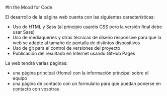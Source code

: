 
#In the Mood for Code

El desarrollo de la página web cuenta con las siguientes características:

- Uso de HTML y Sass (al principio usaréis CSS pero la versión final debe usar Sass)
- Uso de mediaqueries y otras técnicas de diseño responsive para que la web se adapte al tamaño de pantalla de distintos dispositivos
- Uso de git para el control de versiones del proyecto
- Publicación del resultado en Internet usando GitHub Pages

La web tendrá varias páginas:

- una página principal (Home) con la información principal sobre el equipo
- una página de contacto con un formulario para que puedan ponerse en contacto con vosotras
